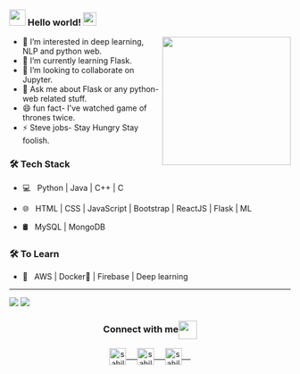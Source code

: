 



### <img src="https://github.com/rajput2107/rajput2107/blob/master/Assets/Hi.gif" width="29px"> Hello world!&nbsp;<img src="https://github.com/rajput2107/rajput2107/blob/master/Assets/Earth.gif" width="24px">
  
<img align='right' src="https://media.giphy.com/media/M9gbBd9nbDrOTu1Mqx/giphy.gif" width="230">


- 👀 I’m interested in deep learning, NLP and python web. 
- 🌱 I’m currently learning Flask.
- 💞️ I’m looking to collaborate on Jupyter.
- 💬 Ask me about Flask or any python-web related stuff.      
- 😄 fun fact- I've watched game of thrones twice.
- ⚡ Steve jobs- Stay Hungry Stay foolish.

<h3>🛠 Tech Stack</h3>



- 💻 &nbsp; Python | Java | C++ | C 

- 🌐 &nbsp; HTML | CSS | JavaScript | Bootstrap | ReactJS | Flask | ML




- 🛢 &nbsp; MySQL | MongoDB





<h3>🛠 To Learn</h3>

- 🔧 &nbsp; AWS | Docker🐳 | Firebase | Deep learning

<hr>

<img src="https://github-readme-stats.vercel.app/api/top-langs/?username=sahilkulkarni08&show_icons=true">
<img src="https://github-readme-stats.vercel.app/api?username=SahilKulkarni08&show_icons=true&count_private=true)](https://github.com/anandmainali">

<!---
SahilKulkarni08/SahilKulkarni08 is a ✨ special ✨ repository because its `README.md` (this file) appears on your GitHub profile.
You can click the Preview link to take a look at your changes.
--->

<br>
<div align="center">
  <h3 align="center">Connect with me<img align="center" src="https://github.com/rajput2107/rajput2107/blob/master/Assets/Handshake.gif" height="33px" /></h3> 
</div>
<p align="center">
 <a href="https://linkedin.com/in/sahil-kulkarni-611a70202" target="blank">
  <img align="center" alt="sahil's LinkedIn" width="30px" src="https://www.vectorlogo.zone/logos/linkedin/linkedin-icon.svg" /> &nbsp; &nbsp;
 </a>
 <a href="https://instagram.com/sahilkulkarni08?igshid=mowg69crbaub" target="blank">
  <img align="center" alt="sahil's Instagram" width="30px" src="https://www.vectorlogo.zone/logos/instagram/instagram-icon.svg" /> &nbsp; &nbsp;
 </a>
 <a href="https://twitter.com/SahilKu63818007" target="blank">
  <img align="center" alt="sahil's Twitter" width="30px" src="https://www.vectorlogo.zone/logos/twitter/twitter-official.svg" /> &nbsp; &nbsp;
 </a>
 
  <br/>
  <br/>




<br>
 <img href=" https://komarev.com/ghpvc/?username=your-github-SahilKulkarni08&color=green">

